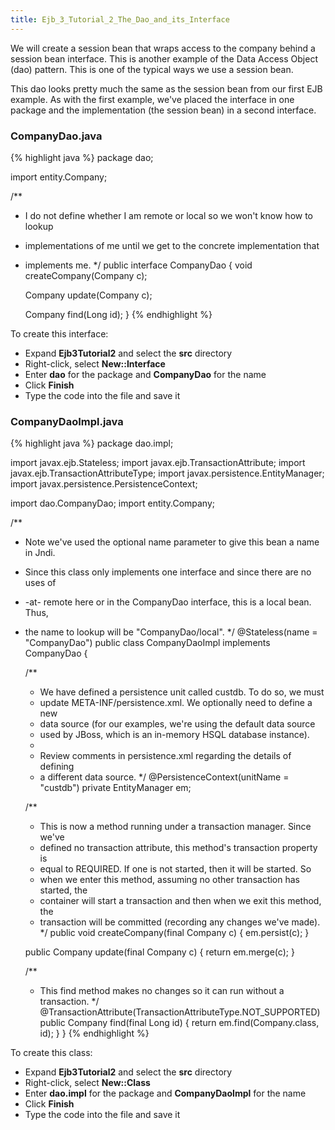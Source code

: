 ```yaml
---
title: Ejb_3_Tutorial_2_The_Dao_and_its_Interface
---
```

We will create a session bean that wraps access to the company behind a session bean interface. This is another example of the Data Access Object (dao) pattern. This is one of the typical ways we use a session bean.

This dao looks pretty much the same as the session bean from our first EJB example. As with the first example, we've placed the interface in one package and the implementation (the session bean) in a second interface.

### CompanyDao.java
{% highlight java %}
package dao;

import entity.Company;

/**
 * I do not define whether I am remote or local so we won't know how to lookup
 * implementations of me until we get to the concrete implementation that
 * implements me.
 */
public interface CompanyDao {
    void createCompany(Company c);

    Company update(Company c);

    Company find(Long id);
}
{% endhighlight %}

To create this interface:
* Expand **Ejb3Tutorial2** and select the **src** directory
* Right-click, select **New::Interface**
* Enter **dao** for the package and **CompanyDao** for the name
* Click **Finish**
* Type the code into the file and save it

### CompanyDaoImpl.java
{% highlight java %}
package dao.impl;

import javax.ejb.Stateless;
import javax.ejb.TransactionAttribute;
import javax.ejb.TransactionAttributeType;
import javax.persistence.EntityManager;
import javax.persistence.PersistenceContext;

import dao.CompanyDao;
import entity.Company;

/**
 * Note we've used the optional name parameter to give this bean a name in Jndi.
 * Since this class only implements one interface and since there are no uses of
 * -at- remote here or in the CompanyDao interface, this is a local bean. Thus,
 * the name to lookup will be "CompanyDao/local".
 */
@Stateless(name = "CompanyDao")
public class CompanyDaoImpl implements CompanyDao {

    /**
     * We have defined a persistence unit called custdb. To do so, we must
     * update META-INF/persistence.xml. We optionally need to define a new
     * data source (for our examples, we're using the default data source
     * used by JBoss, which is an in-memory HSQL database instance).
     * 
     * Review comments in persistence.xml regarding the details of defining
     * a different data source.
     */
    @PersistenceContext(unitName = "custdb")
    private EntityManager em;

    /**
     * This is now a method running under a transaction manager. Since we've
     * defined no transaction attribute, this method's transaction property is
     * equal to REQUIRED. If one is not started, then it will be started. So
     * when we enter this method, assuming no other transaction has started, the
     * container will start a transaction and then when we exit this method, the
     * transaction will be committed (recording any changes we've made).
     */
    public void createCompany(final Company c) {
        em.persist(c);
    }

    public Company update(final Company c) {
        return em.merge(c);
    }

    /**
     * This find method makes no changes so it can run without a transaction.
     */
    @TransactionAttribute(TransactionAttributeType.NOT_SUPPORTED)
    public Company find(final Long id) {
        return em.find(Company.class, id);
    }
}
{% endhighlight %}

To create this class:
* Expand **Ejb3Tutorial2** and select the **src** directory
* Right-click, select **New::Class**
* Enter **dao.impl** for the package and **CompanyDaoImpl** for the name
* Click **Finish**
* Type the code into the file and save it
